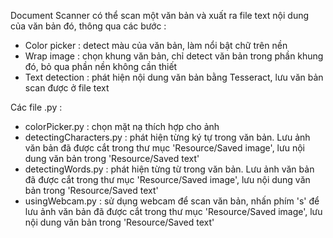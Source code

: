 Document Scanner có thể scan một văn bản và xuất ra file text nội dung của văn bản đó, thông qua các bước :
- Color picker : detect màu của văn bản, làm nổi bật chữ trên nền
- Wrap image : chọn khung văn bản, chỉ detect văn bản trong phần khung đó, bỏ qua phần nền không cần thiết
- Text detection : phát hiện nội dung văn bản bằng Tesseract, lưu văn bản scan được ở file text

Các file .py :
- colorPicker.py : chọn mặt nạ thích hợp cho ảnh
- detectingCharacters.py : phát hiện từng ký tự trong văn bản. Lưu ảnh văn bản đã được cắt trong thư mục 'Resource/Saved image', lưu nội dung văn bản trong 'Resource/Saved text'
- detectingWords.py : phát hiện từng từ trong văn bản. Lưu ảnh văn bản đã được cắt trong thư mục 'Resource/Saved image', lưu nội dung văn bản trong 'Resource/Saved text'
- usingWebcam.py : sử dụng webcam để scan văn bản, nhấn phím 's' để  lưu ảnh văn bản đã được cắt trong thư mục 'Resource/Saved image', lưu nội dung văn bản trong 'Resource/Saved text'
